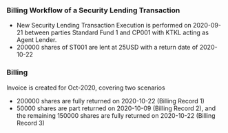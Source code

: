 ### Billing Workflow of a Security Lending Transaction

- New Security Lending Transaction Execution is performed on 2020-09-21 between parties Standard Fund 1 and CP001 with KTKL acting as Agent Lender.
- 200000 shares of ST001 are lent at 25USD with a return date of 2020-10-22

### Billing

Invoice is created for Oct-2020, covering two scenarios
- 200000 shares are fully returned on 2020-10-22 (Billing Record 1)
- 50000 shares are part returned on 2020-10-09 (Billing Record 2), and the remaining 150000 shares are fully returned on 2020-10-22 (Billing Record 3)